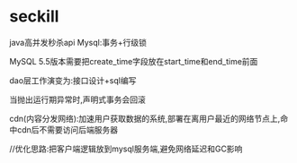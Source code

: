 # seckill
java高并发秒杀api
Mysql:事务+行级锁

MySQL 5.5版本需要把create_time字段放在start_time和end_time前面 

dao层工作演变为:接口设计+sql编写

当抛出运行期异常时,声明式事务会回滚

cdn(内容分发网络):加速用户获取数据的系统,部署在离用户最近的网络节点上,命中cdn后不需要访问后端服务器

//优化思路:把客户端逻辑放到mysql服务端,避免网络延迟和GC影响
